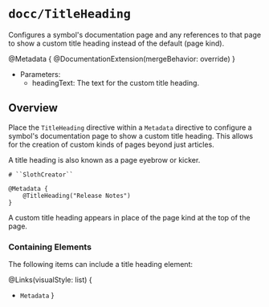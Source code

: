 # ``docc/TitleHeading``

Configures a symbol's documentation page and any references to that page to show a custom title heading instead of the default (page kind).

@Metadata {
    @DocumentationExtension(mergeBehavior: override)
}

- Parameters:
    - headingText: The text for the custom title heading.

## Overview

Place the `TitleHeading` directive within a `Metadata` directive to configure a symbol's documentation page to show a custom title heading. This allows for the creation of custom kinds of pages beyond just articles.

A title heading is also known as a page eyebrow or kicker.

```
# ``SlothCreator``

@Metadata {
    @TitleHeading("Release Notes")
}
```

A custom title heading appears in place of the page kind at the top of the page.
### Containing Elements

The following items can include a title heading element:

@Links(visualStyle: list) {
   - ``Metadata``
}

<!-- Copyright (c) 2023 Apple Inc and the Swift Project authors. All Rights Reserved. -->
